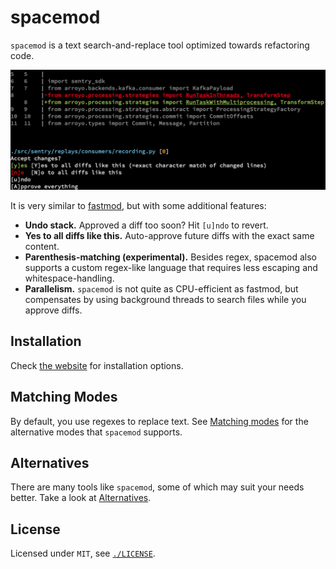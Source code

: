 <div class="oranda-hide">

# spacemod

</div>

`spacemod` is a text search-and-replace tool optimized towards refactoring
code.

<p><img src="./static/screenshot.png" /></p>

It is very similar to [fastmod](https://github.com/facebookincubator/fastmod),
but with some additional features:

* **Undo stack.** Approved a diff too soon? Hit `[u]ndo` to revert.
* **Yes to all diffs like this.** Auto-approve future diffs with the exact same content.
* **Parenthesis-matching (experimental).** Besides regex, spacemod also
  supports a custom regex-like language that requires less escaping and
  whitespace-handling.
* **Parallelism.** `spacemod` is not quite as CPU-efficient as fastmod, but
  compensates by using background threads to search files while you approve
  diffs.

<div class="oranda-hide">

## Installation

Check [the website](https://untitaker.github.io/spacemod/) for installation options.

</div>

## Matching Modes

By default, you use regexes to replace text. See [Matching
modes](./docs/matching.md) for the alternative modes that `spacemod` supports.


## Alternatives

There are many tools like `spacemod`, some of which may suit your needs better. Take a look at [Alternatives](./docs/alternatives.md).

<div class="oranda-hide">

## License

Licensed under `MIT`, see [`./LICENSE`](./LICENSE).

</div>
